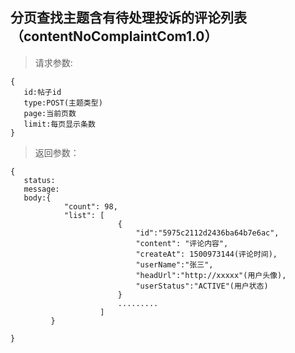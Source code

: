 分页查找主题含有待处理投诉的评论列表（contentNoComplaintCom1.0）
-----------------------------
>请求参数:

    {
       id:帖子id
       type:POST(主题类型)
       page:当前页数
       limit:每页显示条数
    }

>返回参数：

	{
       status:
       message:
       body:{
                "count": 98,
                "list": [
                            {
                                "id":"5975c2112d2436ba64b7e6ac",
                                "content": "评论内容",
                                "createAt": 1500973144(评论时间),
                                "userName":"张三",
                                "headUrl":"http://xxxxx"(用户头像),
                                "userStatus":"ACTIVE"(用户状态)
                            }
                            .........
                        ]
             }
        
	}
